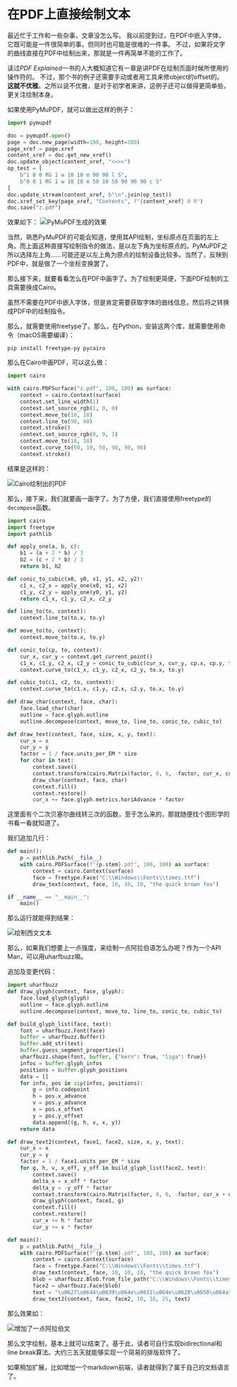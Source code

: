 
# 在PDF上直接绘制文本

最近忙于工作和一些杂事，文章没怎么写。
我以前提到过，在PDF中嵌入字体，它既可能是一件很简单的事，但同时也可能是很难的一件事。
不过，如果将文字的曲线直接在PDF中绘制出来，那就是一件再简单不能的工作了。

读过*PDF Explained*一书的人大概知道它有一章是讲PDF在绘制页面时候所使用的操作符的。
不过，那个书的例子还需要手动或者用工具来修object的offset的。
**这就不优雅**。之所以说不优雅，是对于初学者来讲，这例子还可以做得更简单些，更关注绘制本身。

如果使用PyMuPDF，就可以做出这样的例子：
```Python
import pymupdf

doc = pymupdf.open()
page = doc.new_page(width=100, height=100)
page_xref = page.xref
content_xref = doc.get_new_xref()
doc.update_object(content_xref, "<<>>")
op_test = [
    b"1 0 0 RG 1 w 10 10 m 90 90 l S",
    b"0 0 1 RG 1 w 10 10 m 50 10 50 90 90 90 c S"
]
doc.update_stream(content_xref, b"\n".join(op_test))
doc.xref_set_key(page_xref, "Contents", f"{content_xref} 0 R")
doc.save("z.pdf")
```

效果如下：
![PyMuPDF生成的效果](20250413-0.png)

当然，熟悉PyMuPDF的可能会知道，使用其API绘制，坐标原点在页面的左上角。而上面这种直接写绘制指令的做法，是以左下角为坐标原点的。PyMuPDF之所以选择左上角……可能还是以左上角为原点的绘制设备比较多。当然了，反映到PDF中，就是做了一个坐标变换罢了。

那么接下来，就要看看怎么在PDF中画字了。为了绘制更简便，下面PDF绘制的工具需要换成Cairo。

虽然不需要在PDF中嵌入字体，但是肯定需要获取字体的曲线信息，然后将之转换成PDF中的绘制指令。

那么，就需要使用freetype了。那么，在Python，安装这两个库，就需要使用命令（macOS需要编译）：
```
pip install freetype-py pycairo
```

那么在Cairo中画PDF，可以这么做：
```Python
import cairo

with cairo.PDFSurface("z.pdf", 100, 100) as surface:
    context = cairo.Context(surface)
    context.set_line_width(1)
    context.set_source_rgb(1, 0, 0)
    context.move_to(10, 10)
    context.line_to(90, 90)
    context.stroke()
    context.set_source_rgb(0, 0, 1)
    context.move_to(10, 10)
    context.curve_to(50, 10, 50, 90, 90, 90)
    context.stroke()
```

结果是这样的：

![Cairo绘制出的PDF](20250413-1.png)

那么，接下来，我们就要画一画字了。为了方便，我们直接使用freetype的`decompose`函数。
```Python
import cairo
import freetype
import pathlib

def apply_one(a, b, c):
    b1 = (a + 2 * b) / 3
    b2 = (c + 2 * b) / 3
    return b1, b2

def conic_to_cubic(x0, y0, x1, y1, x2, y2):
    c1_x, c2_x = apply_one(x0, x1, x2)
    c1_y, c2_y = apply_one(y0, y1, y2)
    return c1_x, c1_y, c2_x, c2_y

def line_to(to, context):
    context.line_to(to.x, to.y)

def move_to(to, context):
    context.move_to(to.x, to.y)

def conic_to(cp, to, context):
    cur_x, cur_y = context.get_current_point()
    c1_x, c1_y, c2_x, c2_y = conic_to_cubic(cur_x, cur_y, cp.x, cp.y, to.x, to.y)
    context.curve_to(c1_x, c1_y, c2_x, c2_y, to.x, to.y)

def cubic_to(c1, c2, to, context):
    context.curve_to(c1.x, c1.y, c2.x, c2.y, to.x, to.y)

def draw_char(context, face, char):
    face.load_char(char)
    outline = face.glyph.outline
    outline.decompose(context, move_to, line_to, conic_to, cubic_to)

def draw_text(context, face, size, x, y, text):
    cur_x = x
    cur_y = y
    factor = 1 / face.units_per_EM * size
    for char in text:
        context.save()
        context.transform(cairo.Matrix(factor, 0, 0, -factor, cur_x, cur_y))
        draw_char(context, face, char)
        context.fill()
        context.restore()
        cur_x += face.glyph.metrics.horiAdvance * factor
```
这里面有个二次贝塞尔曲线转三次的函数，至于怎么来的，那就随便找个图形学的书看一看就知道了。

我们追加几行：
```Python
def main():
    p = pathlib.Path(__file__)
    with cairo.PDFSurface(f"{p.stem}.pdf", 100, 100) as surface:
        context = cairo.Context(surface)
        face = freetype.Face("C:\\Windows\\Fonts\\times.ttf")
        draw_text(context, face, 10, 10, 10, "the quick brown fox")

if __name__ == "__main__":
    main()
```

那么运行就能得到结果：

![绘制西文文本](20250413-2.png)

那么，如果我们想要上一点强度，来绘制一点阿拉伯语怎么办呢？作为一个API Man，可以用uharfbuzz嘛。

追加及变更代码：
```Python
import uharfbuzz
def draw_glyph(context, face, glyph):
    face.load_glyph(glyph)
    outline = face.glyph.outline
    outline.decompose(context, move_to, line_to, conic_to, cubic_to)

def build_glyph_list(face, text):
    font = uharfbuzz.Font(face)
    buffer = uharfbuzz.Buffer()
    buffer.add_str(text)
    buffer.guess_segment_properties()
    uharfbuzz.shape(font, buffer, {"kern": True, "liga": True})
    infos = buffer.glyph_infos
    positions = buffer.glyph_positions
    data = []
    for info, pos in zip(infos, positions):
        g = info.codepoint
        h = pos.x_advance
        v = pos.y_advance
        x = pos.x_offset
        y = pos.y_offset
        data.append((g, h, v, x, y))
    return data

def draw_text2(context, face1, face2, size, x, y, text):
    cur_x = x
    cur_y = y
    factor = 1 / face1.units_per_EM * size
    for g, h, v, x_off, y_off in build_glyph_list(face2, text):
        context.save()
        delta_x = x_off * factor
        delta_y = -y_off * factor
        context.transform(cairo.Matrix(factor, 0, 0, -factor, cur_x + delta_x, cur_y + delta_y))
        draw_glyph(context, face1, g)
        context.fill()
        context.restore()
        cur_x += h * factor
        cur_y += v * factor

def main():
    p = pathlib.Path(__file__)
    with cairo.PDFSurface(f"{p.stem}.pdf", 100, 100) as surface:
        context = cairo.Context(surface)
        face = freetype.Face("C:\\Windows\\Fonts\\times.ttf")
        draw_text(context, face, 10, 10, 10, "the quick brown fox")
        blob = uharfbuzz.Blob.from_file_path("C:\\Windows\\Fonts\\times.ttf")
        face2 = uharfbuzz.Face(blob)
        text = "\u0627\u0644\u0639\u064e\u0631\u064e\u0628\u0650\u064a\u064e\u0651\u0629"
        draw_text2(context, face, face2, 10, 10, 25, text)
```

那么效果如：

![增加了一点阿拉伯文](20250413-3.png)

那么文字绘制，基本上就可以结束了。基于此，读者可自行实现bidirectional和line break算法。大约三五天就能够实现一个简易的排版软件了。

如果稍加扩展，比如增加一个markdown前端，读者就得到了属于自己的文档语言了。
